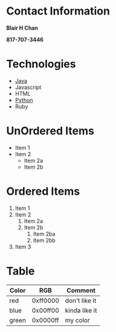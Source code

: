 # Contact Information  

**Blair H Chan**

**817-707-3446**

# Technologies
- [Java](https://docs.oracle.com/en/java/)
- Javascript
- HTML
- [Python](https://docs.python.org/3/)
- Ruby
# UnOrdered Items
* Item 1
* Item 2
  * Item 2a
  * Item 2b
# Ordered Items
1. Item 1
1. Item 2
   1. Item 2a
   1. Item 2b
      1. Item 2ba
      1. Item 2bb
1. Item 3

# Table

Color | RGB | Comment
------|-----|--------
red | 0xff0000 | don't like it
blue | 0x00ff00 | kinda like it
green | 0x0000ff | my color

